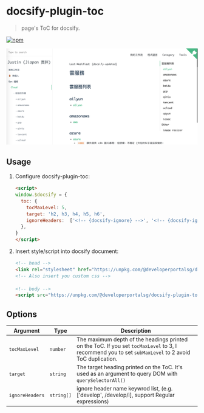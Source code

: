 # docsify-plugin-toc

> page's ToC for docsify.

[![npm](https://img.shields.io/npm/v/docsify-plugin-toc.svg?style=flat-square)](https://www.npmjs.com/package/docsify-plugin-toc)

[![homepage](./snapshot.png)](https://blog.jiapan.tw "Justin (Jiapan 賈胖) 的 Blog")

## Usage

1. Configure docsify-plugin-toc:

    ```html
    <script>
    window.$docsify = {
      toc: {
        tocMaxLevel: 5,
        target: 'h2, h3, h4, h5, h6',
        ignoreHeaders:  ['<!-- {docsify-ignore} -->', '<!-- {docsify-ignore-all} -->']
      },
    }
    </script>
    ```

2. Insert style/script into docsify document:

    ```html
    <!-- head -->
    <link rel="stylesheet" href="https://unpkg.com/@developerportalsg/docsify-plugin-toc/dist/light.css">
    <!-- Also insert you custom css -->

    <!-- body -->
    <script src="https://unpkg.com/@developerportalsg/docsify-plugin-toc/dist/docsify-plugin-toc.min.js"></script>
    ```

## Options

| Argument | Type | Description |
| --- | --- | --- |
| `tocMaxLevel` | `number` | The maximum depth of the headings printed on the ToC. If you set `tocMaxLevel` to 3, I recommend you to set `subMaxLevel` to 2 avoid ToC duplication. |
| `target` | `string` | The target heading printed on the ToC. It's used as an argument to query DOM with `querySelectorAll()` |
| `ignoreHeaders` | `string[]` | ignore header name keywrod list, (e.g. ['develop', /develop/i], support Regular expressions) |

